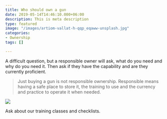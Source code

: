 ```yaml
---
title: Who should own a gun
date: 2019-05-14T14:46:10.000+06:00
description: This is meta description
type: featured
image: "/images/artiom-vallat-h-qqp_eqaww-unsplash.jpg"
categories:
- Ownership
tags: []

---
```

A difficult question, but a responsible owner will ask, what do you need and why do you need it. Then ask if they have the capability and are they currently proficient.

> Just buying a gun is not responsible ownership. Responsible means having a safe place to store it, the training to use and the currency and practice to operate it when needed.

![](../images/post-img.jpg)

Ask about our training classes and checklists.
